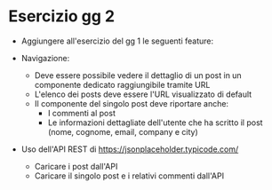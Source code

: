 # Esercizio gg 2

- Aggiungere all'esercizio del gg 1 le seguenti feature:

- Navigazione:
  - Deve essere possibile vedere il dettaglio di un post in un componente dedicato raggiungibile tramite URL
  - L'elenco dei posts deve essere l'URL visualizzato di default
  - Il componente del singolo post deve riportare anche:
    - I commenti al post
    - Le informazioni dettagliate dell'utente che ha scritto il post (nome, cognome, email, company e city)

- Uso dell'API REST di https://jsonplaceholder.typicode.com/
  - Caricare i post dall'API
  - Caricare il singolo post e i relativi commenti dall'API
  
